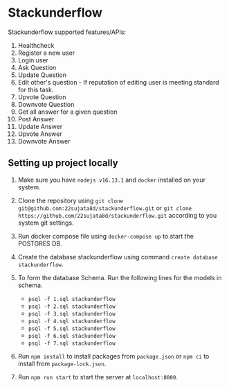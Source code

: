 # Stackunderflow
Stackunderflow supported features/APIs:
1. Healthcheck
2. Register a new user
3. Login user
4. Ask Question
5. Update Question
6. Edit other's question - If reputation of editing user is meeting standard for this task.
7. Upvote Question
8. Downvote Question
9. Get all answer for a given question
10. Post Answer
11. Update Answer
12. Upvote Answer
13. Downvote Answer 

## Setting up project locally

1. Make sure you have `nodejs v16.13.1` and `docker` installed on your system.
2. Clone the repository using `git clone git@github.com:22sujata8d/stackunderflow.git` or `git clone https://github.com/22sujata8d/stackunderflow.git` according to you system git settings.
3. Run docker compose file using `docker-compose up` to start the POSTGRES DB.
4. Create the database stackunderflow using command `create database stackunderflow`.
5. To form the database Schema. Run the following lines for the models in schema.
   - `psql -f 1.sql stackunderflow`
   - `psql -f 2.sql stackunderflow`
   - `psql -f 3.sql stackunderflow`
   - `psql -f 4.sql stackunderflow`
   - `psql -f 5.sql stackunderflow`
   - `psql -f 6.sql stackunderflow`
   - `psql -f 7.sql stackunderflow`
   
7. Run `npm install` to install packages from `package.json` or `npm ci` to install from `package-lock.json`.
8. Run `npm run start` to start the server at `localhost:8000`.

